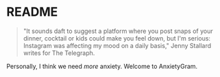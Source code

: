 # README

> "It sounds daft to suggest a platform where you post snaps of your dinner, cocktail or kids could make you feel down, but I'm serious: Instagram was affecting my mood on a daily basis," Jenny Stallard writes for The Telegraph.

Personally, I think we need _more_ anxiety. Welcome to AnxietyGram.